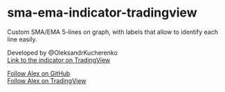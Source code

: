 # sma-ema-indicator-tradingview

Custom SMA/EMA 5-lines on graph, with labels that allow to identify each line easily.

Developed by @OleksandrKucherenko \
[Link to the indicator on TradingView](https://www.tradingview.com/script/TVQqZEr0-TradingX-SMA-EMA/)

[Follow Alex on GitHub](https://github.com/OleksandrKucherenko) \
[Follow Alex on TradingView](https://www.tradingview.com/u/kucherenko-alex/)
